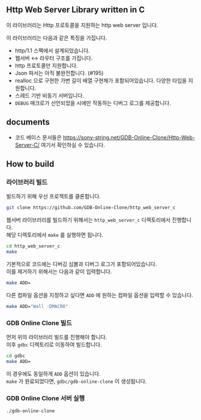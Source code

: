 ## Http Web Server Library written in C

이 라이브러리는 Http 프로토콜을 지원하는 http web server 입니다.   
   
이 라이브러리는 다음과 같은 특징을 가집니다.
- http/1.1 스펙에서 설계되었습니다.
- 웹서버 ↔ 라우터 구조를 가집니다.
- http 프로토콜만 지원합니다.
- Json 파서는 아직 불완전합니다. (#195)
- realloc 으로 구현한 가변 길이 배열 구현체가 포함되어있습니다. 다양한 타입을 지원합니다.
- 스레드 기반 비동기 서버입니다.
- `DEBUG` 매크로가 선언되었을 시에만 작동하는 디버그 로그를 제공합니다.

## documents
- 코드 베이스 문서들은 <https://sony-string.net/GDB-Online-Clone/Http-Web-Server-C/> 여기서 확인하실 수 있습니다.

## How to build
   
### 라이브러리 빌드
빌드하기 위해 우선 프로젝트를 클론합니다.   
```bash
git clone https://github.com/GDB-Online-Clone/http_web_server_c
```
   
웹서버 라이브러리를 빌드하기 위해서는 `http_web_server_c` 디렉토리에서 진행합니다.   
해당 디렉토리에서 `make` 를 실행하면 됩니다.
```bash
cd http_web_server_c
make
```
   
기본적으로 코드에는 디버깅 심볼과 디버그 로그가 포함되어있습니다.   
이를 제거하기 위해서는 다음과 같이 입력합니다.
```bash
make ADD=
```
   
다른 컴파일 옵션을 지정하고 싶다면 `ADD` 에 원하는 컴파일 옵션을 입력할 수 있습니다.
```bash
make ADD="Wall -DMACRO"
```

### GDB Online Clone 빌드
먼저 위의 라이브러리 빌드를 진행해야 합니다.   
이후 `gdbc` 디렉토리로 이동하여 빌드합니다.
```bash
cd gdbc
make ADD=
```
이 경우에도 동일하게 `ADD` 옵션이 있습니다.   
`make` 가 완료되었다면, `gdbc/gdb-online-clone` 이 생성됩니다.

### GDB Online Clone 서버 실행
```
./gdb-online-clone
```